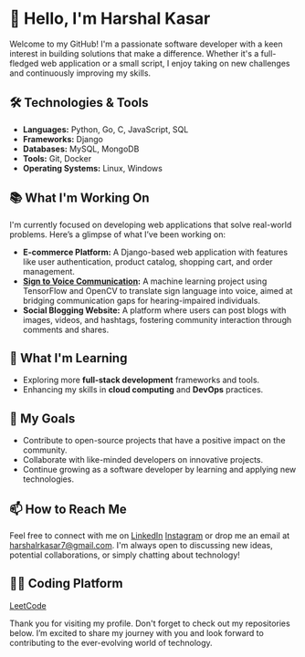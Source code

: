 # 👋 Hello, I'm Harshal Kasar

Welcome to my GitHub! I'm a passionate software developer with a keen interest in building solutions that make a difference. Whether it's a full-fledged web application or a small script, I enjoy taking on new challenges and continuously improving my skills.

## 🛠️ Technologies & Tools

- **Languages:** Python, Go, C, JavaScript, SQL
- **Frameworks:** Django
- **Databases:** MySQL, MongoDB
- **Tools:** Git, Docker
- **Operating Systems:** Linux, Windows

## 📚 What I'm Working On

I'm currently focused on developing web applications that solve real-world problems. Here’s a glimpse of what I’ve been working on:

- **E-commerce Platform:** A Django-based web application with features like user authentication, product catalog, shopping cart, and order management.
- **[Sign to Voice Communication](https://github.com/HarshalRKasar7/Sign-Language-Detection):** A machine learning project using TensorFlow and OpenCV to translate sign language into voice, aimed at bridging communication gaps for hearing-impaired individuals.
- **Social Blogging Website:** A platform where users can post blogs with images, videos, and hashtags, fostering community interaction through comments and shares.

## 🌱 What I'm Learning

- Exploring more **full-stack development** frameworks and tools.
- Enhancing my skills in **cloud computing** and **DevOps** practices.

## 🚀 My Goals

- Contribute to open-source projects that have a positive impact on the community.
- Collaborate with like-minded developers on innovative projects.
- Continue growing as a software developer by learning and applying new technologies.

## 📫 How to Reach Me

Feel free to connect with me on 
[LinkedIn](https://www.linkedin.com/in/harshalrkasar7/)
[Instagram](https://www.instagram.com/harshalrkasar7/)
or drop me an email at harshalrkasar7@gmail.com. 
I'm always open to discussing new ideas, potential collaborations, or simply chatting about technology!

## 👨‍💻 Coding Platform

[LeetCode](https://leetcode.com/u/HarshalRKasar7/)


Thank you for visiting my profile. Don't forget to check out my repositories below. I’m excited to share my journey with you and look forward to contributing to the ever-evolving world of technology.


<!--
**HarshalRKasar7/HarshalRKasar7** is a ✨ _special_ ✨ repository because its `README.md` (this file) appears on your GitHub profile.

Here are some ideas to get you started:

- 🔭 I’m currently working on ...
- 🌱 I’m currently learning ...
- 👯 I’m looking to collaborate on ...
- 🤔 I’m looking for help with ...
- 💬 Ask me about ...
- 📫 How to reach me: ...
- 😄 Pronouns: ...
- ⚡ Fun fact: ...
-->
